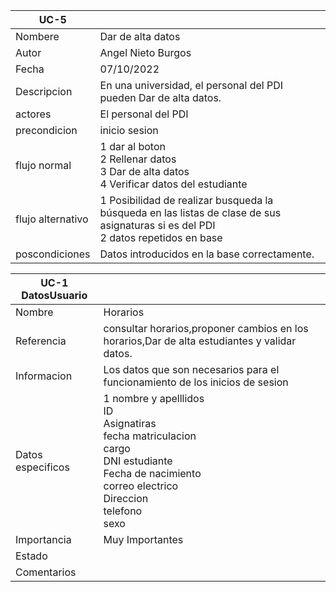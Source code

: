 |UC-5||
| ----------- | ----------- |
| Nombere |Dar de alta datos 
| Autor |   Angel Nieto Burgos |
| Fecha |07/10/2022   |
| Descripcion | En una universidad, el personal del PDI pueden Dar de alta datos. 
| actores |   El personal del PDI   |
| precondicion |   inicio sesion    |
| flujo normal   |  1 dar al boton  <br>  2  Rellenar datos <br>  3 Dar de alta datos <br> 4 Verificar datos del estudiante <br> |
| flujo alternativo | 1 Posibilidad de realizar busqueda  la búsqueda en las listas de clase de sus asignaturas si es del PDI <br> 2 datos repetidos en base
| poscondiciones   |  Datos introducidos en la base correctamente.


|UC-1 DatosUsuario||
| ----------- | ----------- |
| Nombre |  Horarios |  
|Referencia| consultar horarios,proponer cambios en los horarios,Dar de alta estudiantes y validar datos.|
|Informacion|Los datos que son necesarios para el funcionamiento de los inicios de sesion  |
|Datos especificos|1 nombre y apelllidos <br>  ID <br> Asignatiras<br> fecha matriculacion <br> cargo<br> DNI estudiante<br> Fecha de nacimiento<br> correo electrico<br> Direccion<br> telefono<br> sexo<br>|
|Importancia|Muy Importantes|
|Estado||
|Comentarios||

